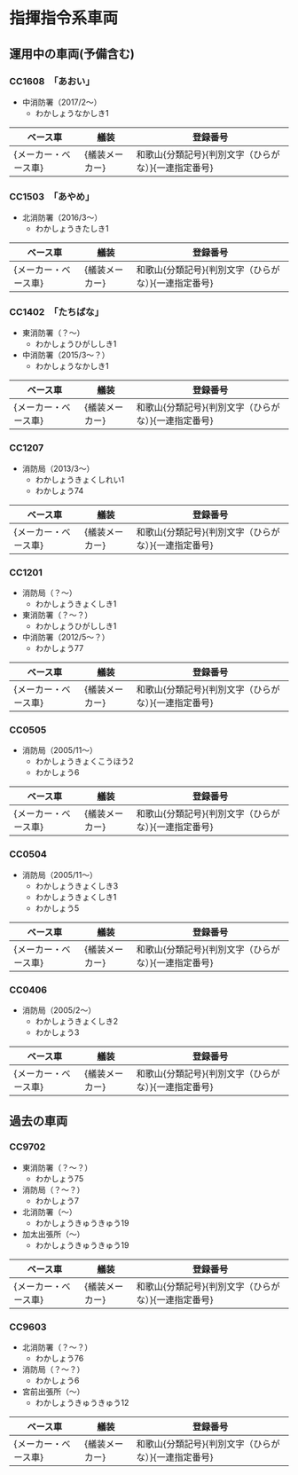 # 指揮指令系車両

## 運用中の車両(予備含む)

### CC1608　「あおい」
- 中消防署（2017/2〜）
    - わかしょうなかしき1

| ベース車 | 艤装 | 登録番号 |
| - | - | - |
| {メーカー・ベース車} | {艤装メーカー} | 和歌山{分類記号}{判別文字（ひらがな）}{一連指定番号} |

### CC1503　「あやめ」
- 北消防署（2016/3〜）
    - わかしょうきたしき1

| ベース車 | 艤装 | 登録番号 |
| - | - | - |
| {メーカー・ベース車} | {艤装メーカー} | 和歌山{分類記号}{判別文字（ひらがな）}{一連指定番号} |

### CC1402　「たちばな」
- 東消防署（？〜）
    - わかしょうひがししき1
- 中消防署（2015/3〜？）
    - わかしょうなかしき1

| ベース車 | 艤装 | 登録番号 |
| - | - | - |
| {メーカー・ベース車} | {艤装メーカー} | 和歌山{分類記号}{判別文字（ひらがな）}{一連指定番号} |

### CC1207
- 消防局（2013/3〜）
    - わかしょうきょくしれい1
    - わかしょう74

| ベース車 | 艤装 | 登録番号 |
| - | - | - |
| {メーカー・ベース車} | {艤装メーカー} | 和歌山{分類記号}{判別文字（ひらがな）}{一連指定番号} |

### CC1201
- 消防局（？〜）
    - わかしょうきょくしき1
- 東消防署（？〜？）
    - わかしょうひがししき1
- 中消防署（2012/5〜？）
    - わかしょう77

| ベース車 | 艤装 | 登録番号 |
| - | - | - |
| {メーカー・ベース車} | {艤装メーカー} | 和歌山{分類記号}{判別文字（ひらがな）}{一連指定番号} |

### CC0505
- 消防局（2005/11〜）
    - わかしょうきょくこうほう2
    - わかしょう6

| ベース車 | 艤装 | 登録番号 |
| - | - | - |
| {メーカー・ベース車} | {艤装メーカー} | 和歌山{分類記号}{判別文字（ひらがな）}{一連指定番号} |

### CC0504
- 消防局（2005/11〜）
    - わかしょうきょくしき3
    - わかしょうきょくしき1
    - わかしょう5

| ベース車 | 艤装 | 登録番号 |
| - | - | - |
| {メーカー・ベース車} | {艤装メーカー} | 和歌山{分類記号}{判別文字（ひらがな）}{一連指定番号} |

### CC0406
- 消防局（2005/2〜）
    - わかしょうきょくしき2
    - わかしょう3

| ベース車 | 艤装 | 登録番号 |
| - | - | - |
| {メーカー・ベース車} | {艤装メーカー} | 和歌山{分類記号}{判別文字（ひらがな）}{一連指定番号} |

## 過去の車両

### CC9702
- 東消防署（？〜？）
    - わかしょう75
- 消防局（？〜？）
    - わかしょう7
- 北消防署（〜）
    - わかしょうきゅうきゅう19
- 加太出張所（〜）
    - わかしょうきゅうきゅう19

| ベース車 | 艤装 | 登録番号 |
| - | - | - |
| {メーカー・ベース車} | {艤装メーカー} | 和歌山{分類記号}{判別文字（ひらがな）}{一連指定番号} |

### CC9603
- 北消防署（？〜？）
    - わかしょう76
- 消防局（？〜？）
    - わかしょう6
- 宮前出張所（〜）
    - わかしょうきゅうきゅう12

| ベース車 | 艤装 | 登録番号 |
| - | - | - |
| {メーカー・ベース車} | {艤装メーカー} | 和歌山{分類記号}{判別文字（ひらがな）}{一連指定番号} |